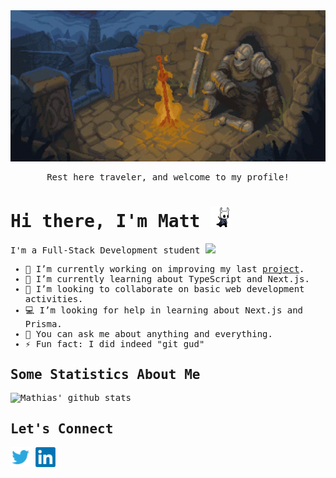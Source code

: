 <div align="center">
<img src="https://github.com/mwismann/mwismann/blob/main/assets/dark-souls-bonfire.gif" width="600">
<samp><p>Rest here traveler, and welcome to my profile!</p></samp>
</div>
<samp>
<h1>  Hi there, I'm Matt <img src="https://github.com/mwismann/mwismann/blob/main/assets/hollor_knight3.gif" width="32px"></h1>

<p> I'm a Full-Stack Development student <img src="https://media.giphy.com/media/WUlplcMpOCEmTGBtBW/giphy.gif" width="28px"> </p>

- 🔭 I’m currently working on improving my last <a href="https://github.com/mwismann/gamedex-app" target="_blank">project</a>.  
- 🌱 I’m currently learning about TypeScript and Next.js. 
- 🤝 I’m looking to collaborate on basic web development activities.
- 💻 I’m looking for help in learning about Next.js and Prisma. 
- 💬 You can ask me about anything and everything.
- ⚡ Fun fact: I did indeed "git gud"

## Some Statistics About Me
![Mathias' github stats](https://github-readme-stats.vercel.app/api?username=mwismann&&show_icons=true&title_color=ffffff&icon_color=bb2acf&text_color=daf7dc&bg_color=151515)<br>
  
## Let's Connect
  <a href="https://twitter.com/mathias_wismann" target="_blank"><img src="https://github.com/mwismann/mwismann/blob/main/assets/logo-twitter-png-5860.png" width="32px"></a>
  <a href="https://www.linkedin.com/in/mathias-wismann" target="_blank"><img src="https://github.com/mwismann/mwismann/blob/main/assets/LinkedIn_logo_initials.png" width="32px"></a>

</samp>

